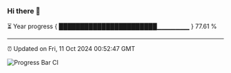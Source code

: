 ### Hi there 👋

⏳ Year progress { ███████████████████████▁▁▁▁▁▁▁ } 77.61 %

---

⏰ Updated on Fri, 11 Oct 2024 00:52:47 GMT

![Progress Bar CI](https://github.com/code-lakshay/GitHub-Actions-Demo/workflows/Progress%20Bar%20CI/badge.svg)
